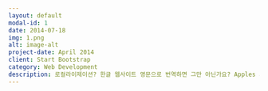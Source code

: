 ```yaml
---
layout: default
modal-id: 1
date: 2014-07-18
img: 1.png
alt: image-alt
project-date: April 2014
client: Start Bootstrap
category: Web Development
description: 로컬라이제이션? 한글 웹사이트 영문으로 번역하면 그만 아닌가요? Apples and Oranges...웹사이트랑 매뉴얼이 다르듯이. 마케팅, SEO 등 전혀 다른 종류의 글입니다. 영문으로 번역했을 떄 번역가의 작업은 한글 웹사이트의 글을 같은 정보를 포함한 영문으로 전달하는 것이지 영문으로 카피라이팅을 하는 것이 아닙니다. 번역가로써는 주어진 텍스트에 <i> 창의적 </i> 으로 번역하는 것이 오히려 부적절 합니다. 또한 번역을 외주할 경우 보통 번역가 - 리뷰어로 여러 사람이 개입하게 되므로 통일성을 유지하기 위해서는 창의성 희생이 당연합니다. 또한 텍스트를 업데이트 할 경우 같은 번역가가 작업할 가능성이 매우 적습니다.
---
```

